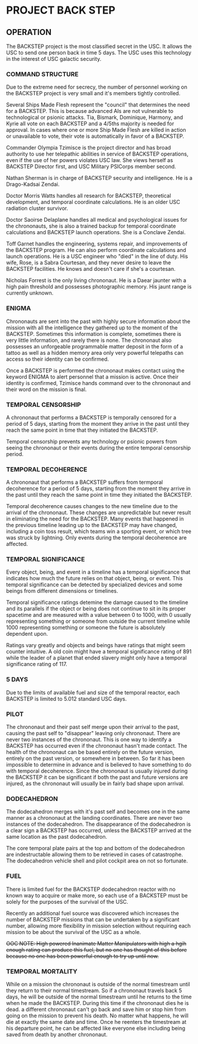 # PROJECT BACK STEP

## OPERATION
The BACKSTEP project is the most classified secret in the USC. It allows the USC to send one person back in time 5 days. The USC uses this technology in the interest of USC galactic security.

### COMMAND STRUCTURE
Due to the extreme need for secrecy, the number of personnel working on the BACKSTEP project is very small and it's members tightly controlled.

Several Ships Made Flesh represent the "council" that determines the need for a BACKSTEP. This is because advanced AIs are not vulnerable to technological or psionic attacks. Tia, Bismark, Dominique, Harmony, and Kyrie all vote on each BACKSTEP and a 4/5ths majority is needed for approval. In cases where one or more Ship Made Flesh are killed in action or unavailable to vote, their vote is automatically in favor of a BACKSTEP.

Commander Olympia Tzimisce is the project director and has broad authority to use her telepathic abilities in service of BACKSTEP operations, even if the use of her powers violates USC law. She views herself as BACKSTEP Director first, and USC Military PSICorps member second.

Nathan Sherman is in charge of BACKSTEP security and intelligence. He is a Drago-Kadsai Zendai.

Doctor Morris Watts handles all research for BACKSTEP, theoretical development, and temporal coordinate calculations. He is an older USC radiation cluster survivor.

Doctor Saoirse Delaplane handles all medical and psychological issues for the chrononauts, she is also a trained backup for temporal coordinate calculations and BACKSTEP launch operations. She is a Conclave Zendai.

Toff Garnet handles the engineering, systems repair, and improvements of the BACKSTEP program. He can also perform coordinate calculations and launch operations. He is a USC engineer who "died" in the line of duty. His wife, Rose, is a Sabra Courtesan, and they never desire to leave the BACKSTEP facilities. He knows and doesn't care if she's a courtesan.

Nicholas Forrest is the only living chrononaut. He is a Daear jaunter with a high pain threshold and possesses photographic memory. His jaunt range is currently unknown.

### ENIGMA
Chrononauts are sent into the past with highly secure information about the mission with all the intelligence they gathered up to the moment of the BACKSTEP. Sometimes this information is complete, sometimes there is very little information, and rarely there is none. The chrononaut also possesses an unforgeable programmable matter deposit in the form of a tattoo as well as a hidden memory area only very powerful telepaths can access so their identity can be confirmed. 

Once a BACKSTEP is performed the chrononaut makes contact using the keyword ENIGMA to alert personnel that a mission is active. Once their identity is confirmed, Tzimisce hands command over to the chrononaut and their word on the mission is final.

### TEMPORAL CENSORSHIP
A chrononaut that performs a BACKSTEP is temporally censored for a period of 5 days, starting from the moment they arrive in the past until they reach the same point in time that they initiated the BACKSTEP.

Temporal censorship prevents any technology  or psionic powers from seeing the chrononaut or their events during the entire temporal censorship period. 

### TEMPORAL DECOHERENCE
A chrononaut that performs a BACKSTEP suffers from termporal decoherence for a period of 5 days, starting from the moment they arrive in the past until they reach the same point in time they initiated the BACKSTEP.

Temporal decoherence causes changes to the new timeline due to the arrival of the chrononaut. These changes are unpredictable but never result in eliminating the need for the BACKSTEP. Many events that happened in the previous timeline leading up to the BACKSTEP may have changed, including a coin toss result, which teams win a sporting event, or which tree was struck by lightning. Only events during the temporal decoherence are affected.

### TEMPORAL SIGNIFICANCE
Every object, being, and event in a timeline has a temporal significance that indicates how much the future relies on that object, being, or event. This temporal significance can be detected by specialized devices and some beings from different dimensions or timelines.

Temporal significance ratings detemine the damage caused to the timeline and its parallels if the object or being does not continue to sit in its proper spacetime and are measured with a value between 0 to 1000, with 0 usually representing something or someone from outside the current timeline while 1000 representing something or someone the future is absolutely dependent upon.

Ratings vary greatly and objects and beings have ratings that might seem counter intuitive. A old coin might have a temporal significance rating of 891 while the leader of a planet that ended slavery might only have a temporal significance rating of 117. 

### 5 DAYS
Due to the limits of available fuel and size of the temporal reactor, each BACKSTEP is limited to 5.012 standard USC days.

### PILOT
The chrononaut and their past self merge upon their arrival to the past, causing the past self to "disappear" leaving only chrononaut. There are never two instances of the chrononaut. This is one way to identify a BACKSTEP has occurred even if the chrononaut hasn't made contact. The health of the chrononaut can be based entirely on the future version, entirely on the past version, or somewhere in between. So far it has been impossible to determine in advance and is believed to have something to do with temporal decoherence. Since the chrononaut is usually injured during the BACKSTEP it can be significant if both the past and future versions are injured, as the chrononaut will usually be in fairly bad shape upon arrival.

### DODECAHEDRON
The dodecahedron merges with it's past self and becomes one in the same manner as a chrononaut at the landing coordinates. There are never two instances of the dodecahedron. The disappearance of the dodecahedron is a clear sign a BACKSTEP has occurred, unless the BACKSTEP arrived at the same location as the past dodecahedron.

The core temporal plate pairs at the top and bottom of the dodecahedron are indestructable allowing them to be retrieved in cases of catastrophe. The dodecahedron vehicle shell and pilot cockpit area on not so fortunate.

### FUEL
There is limited fuel for the BACKSTEP dodecahedron reactor with no known way to acquire or make more, so each use of a BACKSTEP must be solely for the purposes of the survival of the USC.

Recently an additional fuel source was discovered which increases the number of BACKSTEP missions that can be undertaken by a significant number, allowing more flexibility in mission selection without requiring each mission to be about the survival of the USC as a whole.

~~OOC NOTE:
High powered Inanimate Matter Manipulators with high a hgih enough rating can produce this fuel, but no one has thought of this before because no one has been powerful enough to try up until now.~~

### TEMPORAL MORTALITY
While on a mission the chrononaut is outside of the normal timestream until they return to their normal timestream. So if a chrononaut travels back 5 days, he will be outside of the normal timestream until he returns to the time when he made the BACKSTEP. During this time if the chrononaut dies he is dead. a different chrononaut can't go back and save him or stop him from going on the mission to prevent his death. No matter what happens, he will die at exactly the same date and time. Once he reenters the timestream at his departure point, he can be affected like everyone else including being saved from death by another chrononaut.